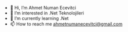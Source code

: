- 👋 Hi, I’m Ahmet Numan Ecevitci
- 👀 I’m interested in .Net Teknolojileri
- 🌱 I’m currently learning .Net
- 📫 How to reach me ahmetnumanecevitci@gmail.com

<!---
ahmetnuman42/ahmetnuman42 is a ✨ special ✨ repository because its `README.md` (this file) appears on your GitHub profile.
You can click the Preview link to take a look at your changes.
--->
